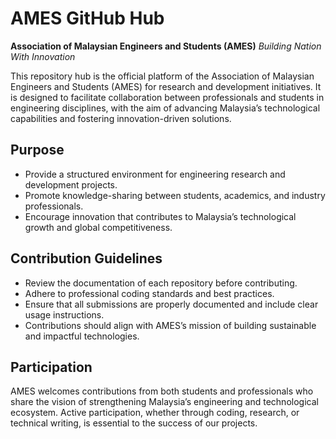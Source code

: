 # AMES GitHub Hub

**Association of Malaysian Engineers and Students (AMES)**
*Building Nation With Innovation*

This repository hub is the official platform of the Association of Malaysian Engineers and Students (AMES) for research and development initiatives. It is designed to facilitate collaboration between professionals and students in engineering disciplines, with the aim of advancing Malaysia’s technological capabilities and fostering innovation-driven solutions.

## Purpose

* Provide a structured environment for engineering research and development projects.
* Promote knowledge-sharing between students, academics, and industry professionals.
* Encourage innovation that contributes to Malaysia’s technological growth and global competitiveness.

## Contribution Guidelines

* Review the documentation of each repository before contributing.
* Adhere to professional coding standards and best practices.
* Ensure that all submissions are properly documented and include clear usage instructions.
* Contributions should align with AMES’s mission of building sustainable and impactful technologies.

## Participation

AMES welcomes contributions from both students and professionals who share the vision of strengthening Malaysia’s engineering and technological ecosystem. Active participation, whether through coding, research, or technical writing, is essential to the success of our projects.
